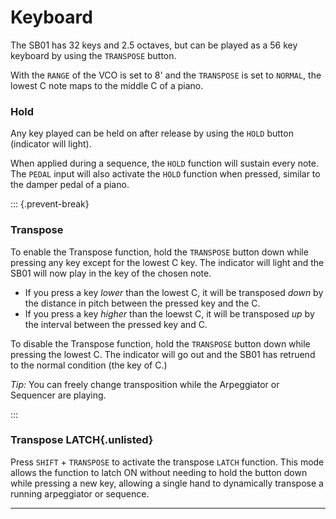 # Keyboard

<article>

The SB01 has 32 keys and 2.5 octaves, but can be played as a 56 key keyboard by using the `TRANSPOSE` button.

With the `RANGE` of the VCO is set to 8' and the `TRANSPOSE` is set to `NORMAL`, the lowest C note maps to the middle C of a piano.

### Hold

Any key played can be held on after release by using the `HOLD` button (indicator will light). 

When applied during a sequence, the `HOLD` function will sustain every note. The `PEDAL` input will also activate the `HOLD` function when pressed, similar to the damper pedal of a piano.

::: {.prevent-break}

### Transpose

To enable the Transpose function, hold the `TRANSPOSE` button down while pressing any key except for the lowest C key. The indicator will light and the SB01 will now play in the key of the chosen note.

- If you press a key *lower* than the lowest C, it will be transposed *down* by the distance in pitch between the pressed key and the C.
- If you press a key *higher* than the loewst C, it will be transposed *up* by the interval between the pressed key and C.

To disable the Transpose function, hold the `TRANSPOSE` button down while pressing the lowest C. The indicator will go out and the SB01 has retruend to the normal condition (the key of C.)

*Tip:* You can freely change transposition while the Arpeggiator or Sequencer are playing.

:::

### Transpose LATCH{.unlisted}

Press `SHIFT` + `TRANSPOSE` to activate the transpose `LATCH` function. This mode allows the function to latch ON without needing to hold the button down while pressing a new key, allowing a single hand to dynamically transpose a running arpeggiator or sequence.


</article>

---
